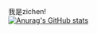 我是zichen!
</br>
[![Anurag's GitHub stats](https://github-readme-stats.vercel.app/api?username=zichenlbl)](https://github.com/anuraghazra/github-readme-stats)
